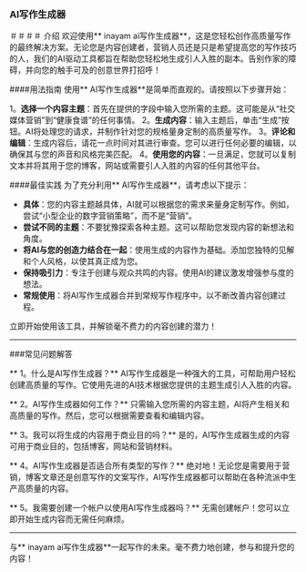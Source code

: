### AI写作生成器

＃＃＃＃ 介绍
欢迎使用** inayam ai写作生成器**，这是您轻松创作高质量写作的最终解决方案。无论您是内容创建者，营销人员还是只是希望提高您的写作技巧的人，我们的AI驱动工具都旨在帮助您轻松地生成引人入胜的副本。告别作家的障碍，并向您的触手可及的创意世界打招呼！

####用法指南
使用** AI写作生成器**是简单而直观的。请按照以下步骤开始：

1。**选择一个内容主题**：首先在提供的字段中输入您所需的主题。这可能是从“社交媒体营销”到“健康食谱”的任何事情。
2。**生成内容**：输入主题后，单击“生成”按钮。AI将处理您的请求，并制作针对您的规格量身定制的高质量写作。
3。**评论和编辑**：生成内容后，请花一点时间对其进行审查。您可以进行任何必要的编辑，以确保其与您的声音和风格完美匹配。
4。**使用您的内容**：一旦满足，您就可以复制文本并将其用于您的博客，网站或需要引人入胜的内容的任何其他平台。

####最佳实践
为了充分利用** AI写作生成器**，请考虑以下提示：

-  **具体**：您的内容主题越具体，AI就可以根据您的需求来量身定制写作。例如，尝试“小型企业的数字营销策略”，而不是“营销”。
-  **尝试不同的主题**：不要犹豫探索各种主题。这可以帮助您发现内容的新想法和角度。
-  **将AI与您的创造力结合在一起**：使用生成的内容作为基础。添加您独特的见解和个人风格，以使其真正成为您。
-  **保持吸引力**：专注于创建与观众共鸣的内容。使用AI的建议激发增强参与度的想法。
-  **常规使用**：将AI写作生成器合并到常规写作程序中，以不断改善内容创建过程。

立即开始使用该工具，并解锁毫不费力的内容创建的潜力！

---

###常见问题解答

** 1。什么是AI写作生成器？**
AI写作生成器是一种强大的工具，可帮助用户轻松创建高质量的写作。它使用先进的AI技术根据您提供的主题生成引人入胜的内容。

** 2。AI写作生成器如何工作？**
只需输入您所需的内容主题，AI将产生相关和高质量的写作。然后，您可以根据需要查看和编辑内容。

** 3。我可以将生成的内容用于商业目的吗？**
是的，AI写作生成器生成的内容可用于商业目的，包括博客，网站和营销材料。

** 4。AI写作生成器是否适合所有类型的写作？**
绝对地！无论您是需要用于营销，博客文章还是创意写作的文案写作，AI写作生成器都可以帮助在各种流派中生产高质量的内容。

** 5。我需要创建一个帐户以使用AI写作生成器吗？**
无需创建帐户！您可以立即开始生成内容而无需任何麻烦。

---

与** inayam ai写作生成器**一起写作的未来。毫不费力地创建，参与和提升您的内容！